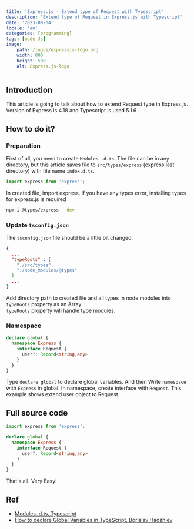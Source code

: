 ```yaml
---
title: 'Express.js - Extend type of Request with Typescript'
description: 'Extend type of Request in Express.js with Typescript'
date: '2023-08-04'
locale: 'en'
categories: [programming]
tags: [node Js]
image:
    path: /logos/expressjs-logo.png
    width: 800
    height: 500
    alt: Express.js-logo
---
```

## Introduction
This article is going to talk about how to extend Request type in Express.js.
Version of Express is 4.18 and Typescript is used 5.1.6 

## How to do it?
### Preparation
First of all, you need to create `Modules .d.ts`. 
The file can be in any directory, but this article saves file to `src/types/express` (express last directory) with file name `index.d.ts`.
```ts
import express from 'express';
```
In created file, import express. If you have any types error, installing types for express.js is required
```bash
npm i @types/express --dev
```
### Update `tsconfig.json`
The `tsconfig.json` file should be a little bit changed.
```json
{
  ...
  "typeRoots" : [
    "./src/types",
    "./node_modules/@types"
  ]
  ...
}
```
Add directory path to created file and all types in node modules into `typeRoots` property as an Array.  
`typeRoots` property will handle type modules.

### Namespace
```ts
declare global {
  namespace Express {
    interface Request {
      user?: Record<string,any>
    }
  }
}
```
Type `declare global` to declare global variables.
And then Write `namespace` with `Express` in global. In namespace, create interface with `Request`. 
This example shows extend user object to Request.

## Full source code
```ts
import express from 'express';

declare global {
  namespace Express {
    interface Request {
      user?: Record<string,any>
    }
  }
}
```
That's all. Very Easy!

## Ref
- [Modules .d.ts, Typescript](https://www.typescriptlang.org/docs/handbook/declaration-files/templates/module-d-ts.html)
- [How to declare Global Variables in TypeScript, Borislav Hadzhiev](https://bobbyhadz.com/blog/typescript-declare-global-variable)
